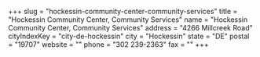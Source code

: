 +++
slug = "hockessin-community-center-community-services"
title = "Hockessin Community Center, Community Services"
name = "Hockessin Community Center, Community Services"
address = "4266 Millcreek Road"
cityIndexKey = "city-de-hockessin"
city = "Hockessin"
state = "DE"
postal = "19707"
website = ""
phone = "302 239-2363"
fax = ""
+++
